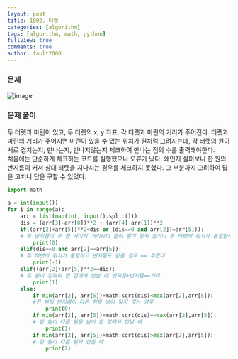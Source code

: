 ```yaml
---
layout: post
title: 1002. 터렛
categories: [algorithm]
tags: [algorithm, math, python]
fullview: true
comments: true
author: fault2000
---
```

<h3>문제</h3>

![image](https://user-images.githubusercontent.com/73513005/148475267-829584cc-3420-4f65-b860-281cbbc0dd2c.png)

<h3>문제 풀이</h3>

두 터렛과 마린이 있고, 두 터렛의 x, y 좌표, 각 터렛과 마린의 거리가 주어진다. 터렛과 마린의 거리가 주어지면 마린이 있을 수 있는 위치가 원처럼 그려지는데, 각 터렛의 원이 서로 겹치는지, 만나는지, 만나지않는지 체크하여 만나는 점의 수를 출력해야한다.<br>
처음에는 단순하게 체크하는 코드를 실행했으나 오류가 났다. 왜인지 살펴보니 한 원의 반지름이 커서 상대 터렛을 지나치는 경우를 체크하지 못했다. 그 부분까지 고려하여 답을 고치니 답을 구할 수 있었다.

```python
import math

a = int(input())
for i in range(a):
    arr = list(map(int, input().split()))
    dis = (arr[3]-arr[0])**2 + (arr[4]-arr[1])**2
    if((arr[2]+arr[5])**2<dis or (dis==0 and arr[2]!=arr[5])):
    # 두 반지름이 두 점 사이의 거리보다 짧아 원이 닿지 않거나 두 터렛의 위치가 동일한데 반지름은 다를 경우
        print(0)
    elif(dis==0 and arr[2]==arr[5]):
    # 두 터렛의 위치가 동일하고 반지름도 같을 경우 == 무한대
        print(-1)
    elif((arr[2]+arr[5])**2==dis):
    # 두 원이 정확히 한 점에서 만날 때 반지름+반지름==거리
        print(1)
    else:
        if min(arr[2], arr[5])+math.sqrt(dis)<max(arr[2],arr[5]):
        #한 원의 반지름이 다른 원을 넘어 닿지 않는 경우
            print(0)
        if min(arr[2], arr[5])+math.sqrt(dis)==max(arr[2],arr[5]):
        # 한 원이 다른 원을 넘어 한 점에서 만날 때
            print(1)
        if min(arr[2], arr[5])+math.sqrt(dis)>max(arr[2],arr[5]):
        # 한 원이 다른 원과 겹칠 때
            print(2)
```